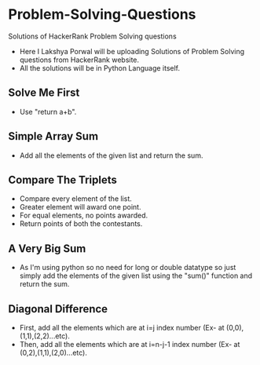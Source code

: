 # Problem-Solving-Questions
Solutions of HackerRank Problem Solving questions

- Here I Lakshya Porwal will be uploading Solutions of Problem Solving questions from HackerRank website.
- All the solutions will be in Python Language itself.

##
## Solve Me First
- Use "return a+b".

##
## Simple Array Sum
- Add all the elements of the given list and return the sum.

##
## Compare The Triplets
- Compare every element of the list.
- Greater element will award one point.
- For equal elements, no points awarded.
- Return points of both the contestants.

##
## A Very Big Sum
- As I'm using python so no need for long or double datatype so just simply add the elements of the given list using the "sum()" function and return the sum.

##
## Diagonal Difference
- First, add all the elements which are at i=j index number (Ex- at (0,0),(1,1),(2,2)...etc).
- Then, add all the elements which are at i=n-j-1 index number (Ex- at (0,2),(1,1),(2,0)...etc).

##
